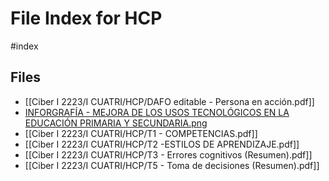 # File Index for HCP
#index

## Files

- [[Ciber I 2223/I CUATRI/HCP/DAFO editable - Persona en acción.pdf]]
- [INFORGRAFÍA - MEJORA DE LOS USOS TECNOLÓGICOS EN LA EDUCACIÓN PRIMARIA Y SECUNDARIA.png](https://github.com/Grado-en-Gestion-de-la-Ciberseguridad/1-Ciberseguridad-web/tree/v4/content/Ciber%20I%202223/I%20CUATRI/HCP/INFORGRAF%C3%8DA%20-%20MEJORA%20DE%20LOS%20USOS%20TECNOL%C3%93GICOS%20EN%20LA%20EDUCACI%C3%93N%20PRIMARIA%20Y%20SECUNDARIA.png)
- [[Ciber I 2223/I CUATRI/HCP/T1 - COMPETENCIAS.pdf]]
- [[Ciber I 2223/I CUATRI/HCP/T2 -ESTILOS DE APRENDIZAJE.pdf]]
- [[Ciber I 2223/I CUATRI/HCP/T3 - Errores cognitivos (Resumen).pdf]]
- [[Ciber I 2223/I CUATRI/HCP/T5 - Toma de decisiones (Resumen).pdf]]
